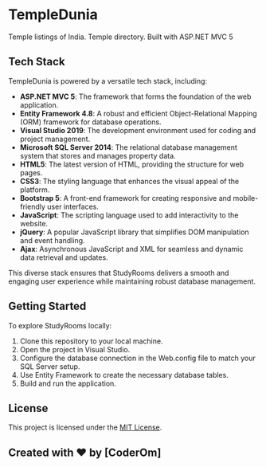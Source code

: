 # TempleDunia
Temple listings of India. Temple directory. Built with ASP.NET MVC 5

## Tech Stack
TempleDunia is powered by a versatile tech stack, including:

- **ASP.NET MVC 5**: The framework that forms the foundation of the web application.
- **Entity Framework 4.8**: A robust and efficient Object-Relational Mapping (ORM) framework for database operations.
- **Visual Studio 2019**: The development environment used for coding and project management.
- **Microsoft SQL Server 2014**: The relational database management system that stores and manages property data.
- **HTML5**: The latest version of HTML, providing the structure for web pages.
- **CSS3**: The styling language that enhances the visual appeal of the platform.
- **Bootstrap 5**: A front-end framework for creating responsive and mobile-friendly user interfaces.
- **JavaScript**: The scripting language used to add interactivity to the website.
- **jQuery**: A popular JavaScript library that simplifies DOM manipulation and event handling.
- **Ajax**: Asynchronous JavaScript and XML for seamless and dynamic data retrieval and updates.

This diverse stack ensures that StudyRooms delivers a smooth and engaging user experience while maintaining robust database management.

## Getting Started
To explore StudyRooms locally:

1. Clone this repository to your local machine.
2. Open the project in Visual Studio.
3. Configure the database connection in the Web.config file to match your SQL Server setup.
4. Use Entity Framework to create the necessary database tables.
5. Build and run the application.

## License

This project is licensed under the [MIT License](LICENSE).

## Created with ❤️ by [CoderOm]

